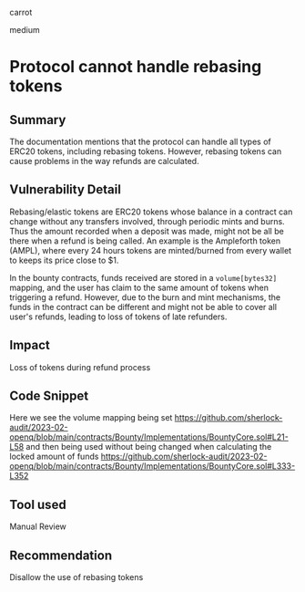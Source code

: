 carrot

medium

# Protocol cannot handle rebasing tokens

## Summary
The documentation mentions that the protocol can handle all types of ERC20 tokens, including rebasing tokens. However, rebasing tokens can cause problems in the way refunds are calculated.
## Vulnerability Detail
Rebasing/elastic tokens are ERC20 tokens whose balance in a contract can change without any transfers involved, through periodic mints and burns. Thus the amount recorded when a deposit was made, might not be all be there when a refund is being called. An example is the Ampleforth token (AMPL), where every 24 hours tokens are minted/burned from every wallet to keeps its price close to $1. 

In the bounty contracts, funds received are stored in a `volume[bytes32]` mapping, and the user has claim to the same amount of tokens when triggering a refund. However, due to the burn and mint mechanisms, the funds in the contract can be different and might not be able to cover all user's refunds, leading to loss of tokens of late refunders.
## Impact
Loss of tokens during refund process
## Code Snippet
Here we see the volume mapping being set
https://github.com/sherlock-audit/2023-02-openq/blob/main/contracts/Bounty/Implementations/BountyCore.sol#L21-L58
and then being used without being changed when calculating the locked amount of funds
https://github.com/sherlock-audit/2023-02-openq/blob/main/contracts/Bounty/Implementations/BountyCore.sol#L333-L352

## Tool used

Manual Review

## Recommendation
Disallow the use of rebasing tokens